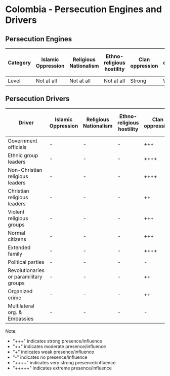 # Colombia - Persecution Engines and Drivers

## Persecution Engines

| Category | Islamic Oppression | Religious Nationalism | Ethno-religious hostility | Clan oppression | Christian denominational oppression | Communist and post-Communist oppression | Secular intolerance | Dictatorial paranoia | Organized corruption and crime |
|----------|-------------------|----------------------|---------------------------|-----------------|-------------------------------------|------------------------------------------|---------------------|---------------------|------------------------------|
| Level | Not at all | Not at all | Not at all | Strong | Weak | Not at all | Medium | Not at all | Strong |

## Persecution Drivers

| Driver | Islamic Oppression | Religious Nationalism | Ethno-religious hostility | Clan oppression | Christian denominational oppression | Communist and post-Communist oppression | Secular intolerance | Dictatorial paranoia | Organized corruption and crime |
|--------|-------------------|----------------------|---------------------------|-----------------|-------------------------------------|------------------------------------------|---------------------|---------------------|------------------------------|
| Government officials | - | - | - | +++ | + | - | +++ | - | +++ |
| Ethnic group leaders | - | - | - | ++++ | - | - | - | - | + |
| Non-Christian religious leaders | - | - | - | ++++ | - | - | + | - | - |
| Christian religious leaders | - | - | - | ++ | ++ | - | - | - | - |
| Violent religious groups | - | - | - | +++ | - | - | - | - | - |
| Normal citizens | - | - | - | +++ | + | - | ++ | - | ++ |
| Extended family | - | - | - | ++++ | ++ | - | + | - | ++ |
| Political parties | - | - | - | - | - | - | ++ | - | ++ |
| Revolutionaries or paramilitary groups | - | - | - | ++ | - | - | - | - | ++++ |
| Organized crime | - | - | - | ++ | - | - | - | - | ++++ |
| Multilateral org. & Embassies | - | - | - | - | - | - | + | - | - |

Note: 
- "+++" indicates strong presence/influence
- "++" indicates moderate presence/influence
- "+" indicates weak presence/influence
- "-" indicates no presence/influence
- "++++" indicates very strong presence/influence
- "+++++" indicates extreme presence/influence